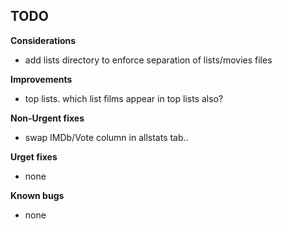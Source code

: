     
## TODO

**Considerations**
* add lists directory to enforce separation of lists/movies files

**Improvements**
* top lists. which list films appear in top lists also?

**Non-Urgent fixes**
* swap IMDb/Vote column in allstats tab..

**Urget fixes**
* none

**Known bugs**
* none

